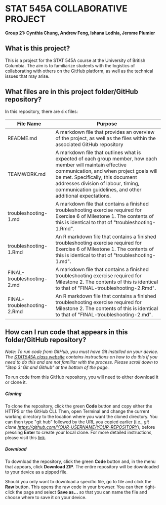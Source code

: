 # STAT 545A COLLABORATIVE PROJECT
**Group 21: Cynthia Chung, Andrew Feng, Ishana Lodhia, Jerome	Plumier**

## What is this project?
This is a project for the STAT 545A course at the University of British Columbia. The aim is to familiarize students with the logistics of collaborating with others on the GitHub platform, as well as the technical issues that may arise.

## What files are in this project folder/GitHub repository?
In this repository, there are six files:

File Name | Purpose
----------|---------
README.md | A markdown file that provides an overview of the project, as well as the files within the associated GitHub repository
TEAMWORK.md | A markdown file that outlines what is expected of each group member, how each member will maintain effective communication, and when project goals will be met. Specifically, this document addresses division of labour, timing, communication guidelines, and other additional expectations.
troubleshooting-1.md | A markdown file that contains a finished troubleshooting exercise required for Exercise 6 of Milestone 1. The contents of this is identical to that of "troubleshooting-1.Rmd".
troubleshooting-1.Rmd | An R markdown file that contains a finished troubleshooting exercise required for Exercise 6 of Milestone 1. The contents of this is identical to that of "troubleshooting-1.md".
FINAL-troubleshooting-2.md | A markdown file that contains a finished troubleshooting exercise required for Milestone 2. The contents of this is identical to that of "FINAL-troubleshooting-2.Rmd".
FINAL-troubleshooting-2.Rmd | An R markdown file that contains a finished troubleshooting exercise required for Milestone 2. The contents of this is identical to that of "FINAL-troubleshooting-2.md".

## How can I run code that appears in this folder/GitHub repository?
*Note: To run code from GitHub, you must have Git installed on your device. The [STAT545A class website](https://stat545.stat.ubc.ca/notes/notes-a00/) contains instructions on how to do this if you need to do this and are not familiar with the process. Please scroll down to "Step 3: Git and Github" at the bottom of the page.*

To run code from this GitHub repository, you will need to either download it or clone it.

##### Cloning
To clone the repository, click the green **Code** button and copy either the HTTPS or the GitHub CLI. Then, open Terminal and change the current working directory to the location where you want the cloned directory. You can then type "git hub" followed by the URL you copied earlier (i.e., *git clone https://github.com/YOUR-USERNAME/YOUR-REPOSITORY*), before pressing **Enter** to create your local clone. For more detailed instructions, please visit this [link](https://docs.github.com/en/repositories/creating-and-managing-repositories/cloning-a-repository?platform=mac).

##### Download
To download the repository, click the green **Code** button and, in the menu that appears, click **Download ZIP**. The entire repository will be downloaded to your device as a zipped file. 

Should you only want to download a specific file, go to file and click the **Raw** button. This opens the raw code in your browser. You can then right-click the page and select **Save as…** so that you can name the file and choose where to save it on your device.
